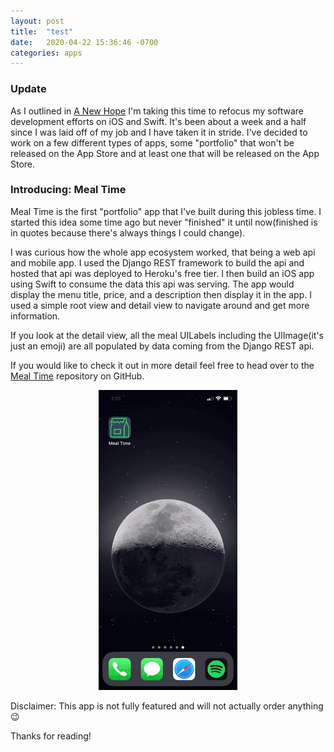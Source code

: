 ```yaml
---
layout: post
title:  "test"
date:   2020-04-22 15:36:46 -0700
categories: apps
---
```

### Update

As I outlined in [A New Hope](http://andrewmiotke.com/update/2020/03/31/a-new-hope.html) I'm taking
this time to refocus my software development efforts on iOS and Swift. It's been about a week and a half
since I was laid off of my job and I have taken it in stride. I've decided to work on a few different types of
apps, some "portfolio" that won't be released on the App Store and at least one that will be released on the App Store.

### Introducing: Meal Time
Meal Time is the first "portfolio" app that I've built during this jobless time. I started this idea some time ago
but never "finished" it until now(finished is in quotes because there's always things I could change).

I was curious how the whole app ecosystem worked, that being a web api and mobile app. I used the Django
REST framework to build the api and hosted that api was deployed to Heroku's free tier. I then build an iOS app using Swift to consume the data this api was serving.
The app would display the menu title, price, and a description then display it in the app. I used a simple root view and detail view
to navigate around and get more information.

If you look at the detail view, all the meal UILabels including the UIImage(it's just an emoji) are all populated
by data coming from the Django REST api.

If you would like to check it out in more detail feel free to head over to the [Meal Time](https://github.com/miotke/MealTime) repository on GitHub.

<p align="center">
  <img src="/images/MealTimeVideo.gif">
</p>

Disclaimer: This app is not fully featured and will not actually order anything 😉

Thanks for reading!


[jekyll-docs]: https://jekyllrb.com/docs/home
[jekyll-gh]:   https://github.com/jekyll/jekyll
[jekyll-talk]: https://talk.jekyllrb.com/
